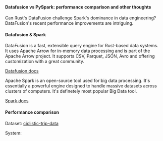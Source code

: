 #### Datafusion vs PySpark: performance comparison and other thoughts

Can Rust's DataFusion challenge Spark's dominance in data engineering? DataFusion's recent performance improvements are intriguing.

#### Datafusion & Spark
DataFusion is a fast, extensible query engine for Rust-based data systems. It uses Apache Arrow for in-memory data processing and is part of the Apache Arrow project. It supports CSV, Parquet, JSON, Avro and offering customization with a great community.

[Datafusion docs](https://arrow.apache.org/datafusion/user-guide/introduction.html)

Apache Spark is an open-source tool used for big data processing. It's essentially a powerful engine designed to handle massive datasets across clusters of computers. It's definetely most popular Big Data tool.

[Spark docs](https://spark.apache.org/docs/latest/)


#### Performance comparison

Dataset: [ciclistic-trip-data](https://www.kaggle.com/datasets/chihchungwuo/cyclistic-trip-data)

System:

